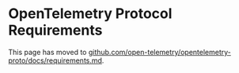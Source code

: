 # OpenTelemetry Protocol Requirements

This page has moved to
[github.com/open-telemetry/opentelemetry-proto/docs/requirements.md](https://github.com/open-telemetry/opentelemetry-proto/blob/main/docs/requirements.md).
